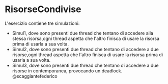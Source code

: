 ﻿# RisorseCondivise
L'esercizio contiene tre simulazioni:
* Simul1, dove sono presenti due thread che tentano di accedere alla stessa risorsa,ogni thread aspetta che l'altro finisca di usare la risorsa prima di usarla a sua volta.
* Simul2, dove sono presenti due thread che tentano di accedere a due risorse,ogni thread aspetta che l'altro finisca di usare la risorsa prima di usarla a sua volta.
* Simul3, dove sono presenti due thread che tentano di accedere a due risorse in contemporanea, provocando un deadlock.
@scaggiantefederico
